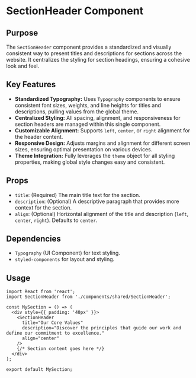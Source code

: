 # SectionHeader Component

## Purpose
The `SectionHeader` component provides a standardized and visually consistent way to present titles and descriptions for sections across the website. It centralizes the styling for section headings, ensuring a cohesive look and feel.

## Key Features
- **Standardized Typography:** Uses `Typography` components to ensure consistent font sizes, weights, and line heights for titles and descriptions, pulling values from the global theme.
- **Centralized Styling:** All spacing, alignment, and responsiveness for section headers are managed within this single component.
- **Customizable Alignment:** Supports `left`, `center`, or `right` alignment for the header content.
- **Responsive Design:** Adjusts margins and alignment for different screen sizes, ensuring optimal presentation on various devices.
- **Theme Integration:** Fully leverages the `theme` object for all styling properties, making global style changes easy and consistent.

## Props
- `title`: (Required) The main title text for the section.
- `description`: (Optional) A descriptive paragraph that provides more context for the section.
- `align`: (Optional) Horizontal alignment of the title and description (`left`, `center`, `right`). Defaults to `center`.

## Dependencies
- `Typography` (UI Component) for text styling.
- `styled-components` for layout and styling.

## Usage
```tsx
import React from 'react';
import SectionHeader from './components/shared/SectionHeader';

const MySection = () => (
  <div style={{ padding: '40px' }}>
    <SectionHeader
      title="Our Core Values"
      description="Discover the principles that guide our work and define our commitment to excellence."
      align="center"
    />
    {/* Section content goes here */}
  </div>
);

export default MySection;
```